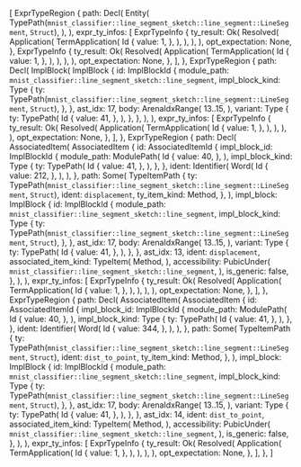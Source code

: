 [
    ExprTypeRegion {
        path: Decl(
            Entity(
                TypePath(`mnist_classifier::line_segment_sketch::line_segment::LineSegment`, `Struct`),
            ),
        ),
        expr_ty_infos: [
            ExprTypeInfo {
                ty_result: Ok(
                    Resolved(
                        Application(
                            TermApplication(
                                Id {
                                    value: 1,
                                },
                            ),
                        ),
                    ),
                ),
                opt_expectation: None,
            },
            ExprTypeInfo {
                ty_result: Ok(
                    Resolved(
                        Application(
                            TermApplication(
                                Id {
                                    value: 1,
                                },
                            ),
                        ),
                    ),
                ),
                opt_expectation: None,
            },
        ],
    },
    ExprTypeRegion {
        path: Decl(
            ImplBlock(
                ImplBlock {
                    id: ImplBlockId {
                        module_path: `mnist_classifier::line_segment_sketch::line_segment`,
                        impl_block_kind: Type {
                            ty: TypePath(`mnist_classifier::line_segment_sketch::line_segment::LineSegment`, `Struct`),
                        },
                    },
                    ast_idx: 17,
                    body: ArenaIdxRange(
                        13..15,
                    ),
                    variant: Type {
                        ty: TypePath(
                            Id {
                                value: 41,
                            },
                        ),
                    },
                },
            ),
        ),
        expr_ty_infos: [
            ExprTypeInfo {
                ty_result: Ok(
                    Resolved(
                        Application(
                            TermApplication(
                                Id {
                                    value: 1,
                                },
                            ),
                        ),
                    ),
                ),
                opt_expectation: None,
            },
        ],
    },
    ExprTypeRegion {
        path: Decl(
            AssociatedItem(
                AssociatedItem {
                    id: AssociatedItemId {
                        impl_block_id: ImplBlockId {
                            module_path: ModulePath(
                                Id {
                                    value: 40,
                                },
                            ),
                            impl_block_kind: Type {
                                ty: TypePath(
                                    Id {
                                        value: 41,
                                    },
                                ),
                            },
                        },
                        ident: Identifier(
                            Word(
                                Id {
                                    value: 212,
                                },
                            ),
                        ),
                    },
                    path: Some(
                        TypeItemPath {
                            ty: TypePath(`mnist_classifier::line_segment_sketch::line_segment::LineSegment`, `Struct`),
                            ident: `displacement`,
                            ty_item_kind: Method,
                        },
                    ),
                    impl_block: ImplBlock {
                        id: ImplBlockId {
                            module_path: `mnist_classifier::line_segment_sketch::line_segment`,
                            impl_block_kind: Type {
                                ty: TypePath(`mnist_classifier::line_segment_sketch::line_segment::LineSegment`, `Struct`),
                            },
                        },
                        ast_idx: 17,
                        body: ArenaIdxRange(
                            13..15,
                        ),
                        variant: Type {
                            ty: TypePath(
                                Id {
                                    value: 41,
                                },
                            ),
                        },
                    },
                    ast_idx: 13,
                    ident: `displacement`,
                    associated_item_kind: TypeItem(
                        Method,
                    ),
                    accessibility: PubicUnder(
                        `mnist_classifier::line_segment_sketch::line_segment`,
                    ),
                    is_generic: false,
                },
            ),
        ),
        expr_ty_infos: [
            ExprTypeInfo {
                ty_result: Ok(
                    Resolved(
                        Application(
                            TermApplication(
                                Id {
                                    value: 1,
                                },
                            ),
                        ),
                    ),
                ),
                opt_expectation: None,
            },
        ],
    },
    ExprTypeRegion {
        path: Decl(
            AssociatedItem(
                AssociatedItem {
                    id: AssociatedItemId {
                        impl_block_id: ImplBlockId {
                            module_path: ModulePath(
                                Id {
                                    value: 40,
                                },
                            ),
                            impl_block_kind: Type {
                                ty: TypePath(
                                    Id {
                                        value: 41,
                                    },
                                ),
                            },
                        },
                        ident: Identifier(
                            Word(
                                Id {
                                    value: 344,
                                },
                            ),
                        ),
                    },
                    path: Some(
                        TypeItemPath {
                            ty: TypePath(`mnist_classifier::line_segment_sketch::line_segment::LineSegment`, `Struct`),
                            ident: `dist_to_point`,
                            ty_item_kind: Method,
                        },
                    ),
                    impl_block: ImplBlock {
                        id: ImplBlockId {
                            module_path: `mnist_classifier::line_segment_sketch::line_segment`,
                            impl_block_kind: Type {
                                ty: TypePath(`mnist_classifier::line_segment_sketch::line_segment::LineSegment`, `Struct`),
                            },
                        },
                        ast_idx: 17,
                        body: ArenaIdxRange(
                            13..15,
                        ),
                        variant: Type {
                            ty: TypePath(
                                Id {
                                    value: 41,
                                },
                            ),
                        },
                    },
                    ast_idx: 14,
                    ident: `dist_to_point`,
                    associated_item_kind: TypeItem(
                        Method,
                    ),
                    accessibility: PubicUnder(
                        `mnist_classifier::line_segment_sketch::line_segment`,
                    ),
                    is_generic: false,
                },
            ),
        ),
        expr_ty_infos: [
            ExprTypeInfo {
                ty_result: Ok(
                    Resolved(
                        Application(
                            TermApplication(
                                Id {
                                    value: 1,
                                },
                            ),
                        ),
                    ),
                ),
                opt_expectation: None,
            },
        ],
    },
]